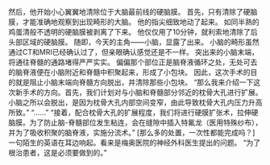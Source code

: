 然后，他开始小心翼翼地清除位于大脑最前线的硬脑膜。
首先，只有清除了硬脑膜，才能准确地观察到出现畸形的大脑。
他的指尖细致地动了起来。
如同半熟的鸡蛋清般不透明的硬脑膜被剥离了下来。
他仅仅用了10分钟，就利索地清除了后头部区域的硬脑膜。
随即，今天的主角——小脑，显露了出来。
小脑的畸形虽然通过CT和MRI已经确认过了，但亲眼确认感觉还是不一样。
突出来的小脑末端，将通往脊髓的通路堵得严严实实。
偏偏那个部位正是脑脊液循环之处，无处可去的脑脊液便在小脑附近和脊髓中积聚起来，形成了小包块。
因此，这次手术的目的就是阻止小脑末端向脊髓方向脱出，并清除那些小包块。
“那么我来介绍一下这次新手术的方向。首先，我们计划对与小脑和脊髓部分邻近的枕骨大孔进行扩展。小脑之所以会脱出，是因为枕骨大孔内部空间变窄，由此导致枕骨大孔内压力升高所致。”
“……”
“接着，配合枕骨大孔的扩展程度，我们将进行硬膜扩张术，拉伸硬脑膜。为了防止脑-脊髓部位发生粘连，会在缝隙中插入特氟龙（医用特殊纱布），并为了吸收积聚的脑脊液，实施分流术。”
[那么多的处置，一次性都能完成吗？]
一句陌生的英语在耳边响起。看来是梅奥医院的神经外科医生提出的问题。
“为了根治患者，这是必须要做到的。”